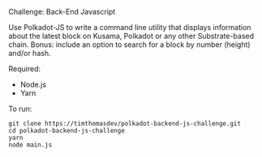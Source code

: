 Challenge: Back-End Javascript

Use Polkadot-JS to write a command line utility that displays information about the latest block on Kusama, Polkadot or any other Substrate-based chain. Bonus: include an option to search for a block by number (height) and/or hash.

Required:
* Node.js
* Yarn

To run:
```
git clone https://timthomasdev/polkadot-backend-js-challenge.git
cd polkadot-backend-js-challenge
yarn
node main.js
```
